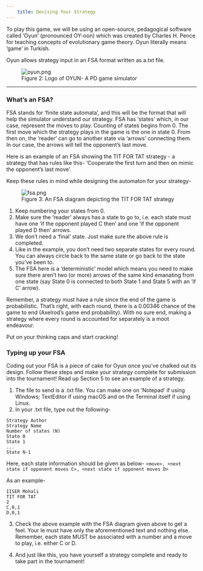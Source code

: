 ```yaml
---
    title: Devising Your Strategy
---
```


To play this game, we will be using an open-source, pedagogical software called ‘Oyun’ (pronounced OY-oon) which was created by Charles H. Pence for teaching concepts of evolutionary game theory. Oyun literally means ‘game’ in Turkish.

Oyun allows strategy input in an FSA format written as a.txt file.

<figure>
  <img src="/pd-game/res/oyun.png" alt="oyun.png"/>
  <figcaption>Figure 2: Logo of OYUN- A PD game simulator</figcaption>
</figure>

---

### What’s an FSA?

FSA stands for ‘finite state automata’, and this will be the format that will help the simulator understand our strategy. FSA has ‘states’ which, in our case, represent the moves to play. Counting of states begins from 0. The first move which the strategy plays in the game is the one in state 0. From then on, the ‘reader’ can go to another state via ‘arrows’ connecting them. In our case, the arrows will tell the opponent’s last move.

Here is an example of an FSA showing the TIT FOR TAT strategy - a strategy that has rules like this- ‘Cooperate the first turn and then on mimic the opponent’s last move’.

Keep these rules in mind while designing the automaton for your strategy-

<figure>
  <img src="/pd-game/res/fsa.png" alt="fsa.png"/>
  <figcaption>Figure 3: An FSA diagram depicting the TIT FOR TAT strategy</figcaption>
</figure>

1. Keep numbering your states from 0.
2. Make sure the ‘reader’ always has a state to go to, i.e. each state must have one ‘if the opponent played C then’ and one ‘if the opponent played D then’ arrows.
3. We don’t need a ‘final’ state. Just make sure the above rule is completed.
4. Like in the example, you don’t need two separate states for every round. You can always circle back to the same state or go back to the state you’ve been to.
5. The FSA here is a ‘deterministic’ model which means you need to make sure there aren’t two (or more) arrows of the same kind emanating from one state (say State 0 is connected to both State 1 and State 5 with an ‘if C’ arrow).

Remember, a strategy must have a rule since the end of the game is probabilistic. That’s right, with each round, there is a 0.00346 chance of the game to end (Axelrod’s game end probability). With no sure end, making a strategy where every round is accounted for separately is a moot endeavour.

Put on your thinking caps and start cracking!

### Typing up your FSA

Coding out your FSA is a piece of cake for Oyun once you’ve chalked out its design. Follow these steps and make your strategy complete for submission into the tournament! Read up Section 5 to see an example of a strategy.

1. The file to send is a .txt file. You can make one on ‘Notepad’ if using Windows; TextEditor if using macOS and on the Terminal itself if using Linux.
2. In your .txt file, type out the following-
  ```
  Strategy Author
  Strategy Name
  Number of states (N)
  State 0
  State 1
  ...
  State N-1
  ```
  Here, each state information should be given as below-
  `<move>, <next state if opponent moves C>, <next state if opponent moves D>`

  As an example-
  ```
  IISER Mohali
  TIT FOR TAT
  2
  C,0,1
  D,0,1
  ```

3. Check the above example with the FSA diagram given above to get a feel. Your le must have only the aforementioned text and nothing else. Remember, each state MUST be associated with a number and a move to play, i.e. either C or D.

4. And just like this, you have yourself a strategy complete and ready to take part in the tournament!
